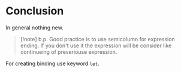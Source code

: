 # Conclusion

In general nothing new.

> [!note] b.p.
> Good practice is to use semicolumn for expression ending. If you don't use it the expression will be consider like continueing of preveriouse expression.

For creating binding use keyword `let`.


